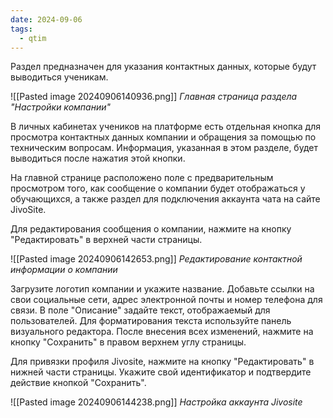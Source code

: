 ```yaml
---
date: 2024-09-06
tags:
  - qtim
---
```

Раздел предназначен для указания контактных данных, которые будут выводиться ученикам.

![[Pasted image 20240906140936.png]]
*Главная страница раздела "Настройки компании"*

В личных кабинетах учеников на платформе есть отдельная кнопка для просмотра контактных данных компании и обращения за помощью по техническим вопросам. Информация, указанная в этом разделе, будет выводиться после нажатия этой кнопки.

На главной странице расположено поле с предварительным просмотром того, как сообщение о компании будет отображаться у обучающихся, а также раздел для подключения аккаунта чата на сайте JivoSite.

Для редактирования сообщения о компании, нажмите на кнопку "Редактировать" в верхней части страницы.

![[Pasted image 20240906142653.png]]
*Редактирование контактной информации о компании*

Загрузите логотип компании и укажите название. Добавьте ссылки на свои социальные сети, адрес электронной почты и номер телефона для связи. В поле "Описание" задайте текст, отображаемый для пользователей. Для форматирования текста используйте панель визуального редактора. После внесения всех изменений, нажмите на кнопку "Сохранить" в правом верхнем углу страницы.

Для привязки профиля Jivosite, нажмите на кнопку "Редактировать" в нижней части страницы. Укажите свой идентификатор и подтвердите действие кнопкой "Сохранить".

![[Pasted image 20240906144238.png]]
*Настройка аккаунта Jivosite*